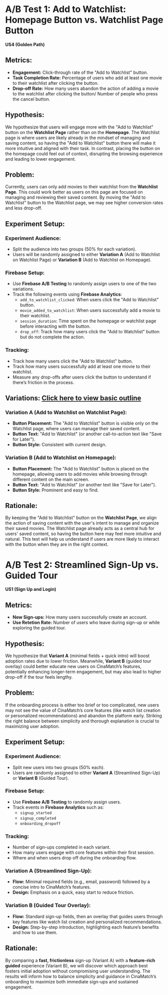 # A/B Test 1: Add to Watchlist: Homepage Button vs. Watchlist Page Button

**US4 (Golden Path)**

## Metrics:
- **Engagement:** Click-through rate of the "Add to Watchlist" button.
- **Task Completion Rate:** Percentage of users who add at least one movie to their watchlist after clicking the button.
- **Drop-off Rate:** How many users abandon the action of adding a movie to the watchlist after clicking the button/ Number of people who press the cancel button.

## Hypothesis:
We hypothesize that users will engage more with the "Add to Watchlist" button on the **Watchlist Page** rather than on the **Homepage**. The Watchlist page is where users are likely already in the mindset of managing and saving content, so having the "Add to Watchlist" button there will make it more intuitive and aligned with their task. In contrast, placing the button on the homepage could feel out of context, disrupting the browsing experience and leading to lower engagement.

## Problem:
Currently, users can only add movies to their watchlist from the **Watchlist Page**. This could work better as users on this page are focused on managing and reviewing their saved content. By moving the "Add to Watchlist" button to the Watchlist page, we may see higher conversion rates and less drop-off.

## Experiment Setup:
### Experiment Audience:
- Split the audience into two groups (50% for each variation).
- Users will be randomly assigned to either **Variation A** (Add to Watchlist on Watchlist Page) or **Variation B** (Add to Watchlist on Homepage).

### Firebase Setup:
- Use **Firebase A/B Testing** to randomly assign users to one of the two variations.
- Track the following events using **Firebase Analytics**:
  - `add_to_watchlist_clicked`: When users click the "Add to Watchlist" button.
  - `movie_added_to_watchlist`: When users successfully add a movie to their watchlist.
  - `session_duration`: Time spent on the homepage or watchlist page before interacting with the button.
  - `drop_off`: Track how many users click the "Add to Watchlist" button but do not complete the action.

### Tracking:
- Track how many users click the "Add to Watchlist" button.
- Track how many users successfully add at least one movie to their watchlist.
- Measure any drop-offs after users click the button to understand if there’s friction in the process.

## Variations: [Click here to view basic outline](https://docs.google.com/document/d/1ewG0rj8BM-iQooA9LbZTTXjJQSRKBjqYJGDLYB-hOUQ/edit?tab=t.0)
### Variation A (Add to Watchlist on Watchlist Page):
- **Button Placement:** The "Add to Watchlist" button is visible only on the Watchlist page, where users can manage their saved content.
- **Button Text:** "Add to Watchlist" (or another call-to-action text like "Save for Later").
- **Button Style:** Consistent with current design.

### Variation B (Add to Watchlist on Homepage):
- **Button Placement:** The "Add to Watchlist" button is placed on the homepage, allowing users to add movies while browsing through different content on the main screen.
- **Button Text:** "Add to Watchlist" (or another text like "Save for Later").
- **Button Style:** Prominent and easy to find.

## Rationale:
By keeping the "Add to Watchlist" button on the **Watchlist Page**, we align the action of saving content with the user's intent to manage and organize their saved movies. The Watchlist page already acts as a central hub for users' saved content, so having the button here may feel more intuitive and natural. This test will help us understand if users are more likely to interact with the button when they are in the right context.


# A/B Test 2: Streamlined Sign-Up vs. Guided Tour

**US1 (Sign Up and Login)**

## Metrics:
- **New Sign-ups:** How many users successfully create an account.
- **Use Retetion Rate:** Number of users who leave during sign-up or while exploring the guided tour.

## Hypothesis:
We hypothesize that **Variant A** (minimal fields + quick intro) will boost adoption rates due to lower friction. Meanwhile, **Variant B** (guided tour overlay) could better educate new users on CinaMatch’s features, potentially enhancing longer-term engagement, but may also lead to higher drop-off if the tour feels lengthy.

## Problem:
If the onboarding process is either too brief or too complicated, new users may not see the value of CinaMatch’s core features (like watch list creation or personalized recommendations) and abandon the platform early. Striking the right balance between simplicity and thorough explanation is crucial to maximizing user adoption.

## Experiment Setup:
### Experiment Audience:
- Split new users into two groups (50% each).
- Users are randomly assigned to either **Variant A** (Streamlined Sign-Up) or **Variant B** (Guided Tour).

### Firebase Setup:
- Use **Firebase A/B Testing** to randomly assign users.
- Track events in **Firebase Analytics** such as:
  - `signup_started`
  - `signup_completed`
  - `onboarding_dropoff`

### Tracking:
- Number of sign-ups completed in each variant.
- How many users engage with core features within their first session.
- Where and when users drop off during the onboarding flow.

### Variation A (Streamlined Sign-Up):
- **Flow:** Minimal required fields (e.g., email, password) followed by a concise intro to CinaMatch’s features.
- **Design:** Emphasis on a quick, easy start to reduce friction.

### Variation B (Guided Tour Overlay):
- **Flow:** Standard sign-up fields, then an overlay that guides users through key features like watch list creation and personalized recommendations.
- **Design:** Step-by-step introduction, highlighting each feature’s benefits and how to use them.

## Rationale:
By comparing a **fast, frictionless** sign-up (Variant A) with a **feature-rich guided** experience (Variant B), we will discover which approach best fosters initial adoption without compromising user understanding. The results will inform how to balance simplicity and guidance in CinaMatch’s onboarding to maximize both immediate sign-ups and sustained engagement.
